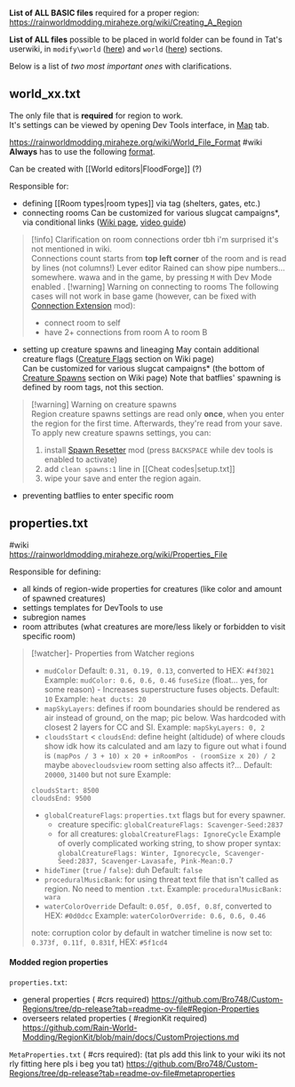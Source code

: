 **List of ALL BASIC files** required for a proper region:
https://rainworldmodding.miraheze.org/wiki/Creating_A_Region

**List of ALL files** possible to be placed in world folder can be found in Tat's userwiki, in `modify\world` ([here](https://rainworldmodding.miraheze.org/wiki/UserWiki:Tat0110#World)) and `world` ([here](https://rainworldmodding.miraheze.org/wiki/UserWiki:Tat0110#World_2)) sections. 

Below is a list of *two most important ones* with clarifications.
## world_xx.txt  
The only file that is **required** for region to work.  
It's settings can be viewed by opening Dev Tools interface, in [Map](https://rainworldmodding.miraheze.org/wiki/Dev_Tools#tabber-tabpanel-Map-0) tab.  

https://rainworldmodding.miraheze.org/wiki/World_File_Format  #wiki
**Always** has to use the following [format](https://rainworldmodding.miraheze.org/wiki/World_File_Format#Format).

Can be created with [[World editors|FloodForge]] (?)  

Responsible for:  
- defining [[Room types|room types]] via tag (shelters, gates, etc.)  
- connecting rooms
	Can be customized for various slugcat campaigns\*, via conditional links ([Wiki page](https://rainworldmodding.miraheze.org/wiki/Downpour_Reference/File_Formats#world_xx.txt), [video guide](https://www.youtube.com/watch?v=mQfZwHSxNTA))  
> [!info] Clarification on room connections order
> tbh i'm surprised it's not mentioned in wiki.  
> Connections count starts from **top left corner** of the room and is read by lines (not columns!)
> Lever editor Rained can show pipe numbers... somewhere. wawa
> and in the game, by pressing `M` with Dev Mode enabled
	.
> [!warning] Warning on connecting to rooms
>The following cases will not work in base game (however, can be fixed with [Connection Extension](https://steamcommunity.com/sharedfiles/filedetails/?id=3458613978) mod):
>- connect room to self
>- have 2+ connections from room A to room B
- setting up creature spawns and lineaging
	May contain additional creature flags ([Creature Flags](https://rainworldmodding.miraheze.org/wiki/World_File_Format#Creature_Flags) section on Wiki page)  
	Can be customized for various slugcat campaigns\* (the bottom of [Creature Spawns](https://rainworldmodding.miraheze.org/wiki/World_File_Format#Creature_Spawns) section on Wiki page)
	Note that batflies' spawning is defined by room tags, not this section.
> [!warning] Warning on creature spawns  
> Region creature spawns settings are read only **once**, when you enter the region for the first time. Afterwards, they're read from your save.  
> To apply new creature spawns settings, you can:  
> 1) install [Spawn Resetter](https://steamcommunity.com/sharedfiles/filedetails/?id=3232143310) mod (press `BACKSPACE` while dev tools is enabled to activate)   
> 2) add `clean spawns:1` line in [[Cheat codes|setup.txt]]  
> 3) wipe your save and enter the region again.  
- preventing batflies to enter specific room  

## properties.txt
#wiki  
https://rainworldmodding.miraheze.org/wiki/Properties_File  

Responsible for defining:  
- all kinds of region-wide properties for creatures (like color and amount of spawned creatures)  
- settings templates for DevTools to use  
- subregion names  
- room attributes (what creatures are more/less likely or forbidden to visit specific room) 

> [!watcher]- Properties from Watcher regions
> - `mudColor`
> Default: `0.31, 0.19, 0.13`, converted to HEX: `#4f3021`
> Example: `mudColor: 0.6, 0.6, 0.46`
> `fuseSize` (float... yes, for some reason) - Increases superstructure fuses objects.
> Default: `10`
> Example: `heat ducts: 20`
> - `mapSkyLayers`: defines if room boundaries should be rendered as air instead of ground, on the map; pic below. Was hardcoded with closest 2 layers for CC and SI.
> Example: `mapSkyLayers: 0, 2`
> - `cloudsStart` < `cloudsEnd`: define height (altidude) of where clouds show
> idk how its calculated and am lazy to figure out
> what i found is `(mapPos / 3 + 10) x 20 + inRoomPos - (roomSize x 20) / 2`
> maybe `abovecloudsview` room setting also affects it?...
> Default: `20000`, `31400` but not sure
> Example:
> ```
> cloudsStart: 8500
> cloudsEnd: 9500 
> ```
> - `globalCreatureFlags`: `properties.txt` flags but for every spawner.
> 	- creature specific: `globalCreatureFlags: Scavenger-Seed:2837`
> 	- for all creatures: `globalCreatureFlags: IgnoreCycle`
> Example of overly complicated working string, to show proper syntax:
> `globalCreatureFlags: Winter, Ignorecycle, Scavenger-Seed:2837, Scavenger-Lavasafe, Pink-Mean:0.7`
> - `hideTimer` (`true`  / `false`): duh
> Default: `false`
> - `proceduralMusicBank`: for using threat text file that isn't called as region. No need to mention `.txt`.
> Example: `proceduralMusicBank: wara`
> - `waterColorOverride` 
> Default: `0.05f, 0.05f, 0.8f`, converted to HEX: `#0d0dcc`
> Example: `waterColorOverride: 0.6, 0.6, 0.46`
> 
> note:
> corruption color by default in watcher timeline is now set to: `0.373f, 0.11f, 0.831f`, HEX: `#5f1cd4`


#### Modded region properties

`properties.txt`:
- general properties ( #crs required)
https://github.com/Bro748/Custom-Regions/tree/dp-release?tab=readme-ov-file#Region-Properties  
- overseers related properties ( #regionKit required)
https://github.com/Rain-World-Modding/RegionKit/blob/main/docs/CustomProjections.md  

`MetaProperties.txt` ( #crs required):
(tat pls add this link to your wiki its not rly fitting here pls i beg you tat)
https://github.com/Bro748/Custom-Regions/tree/dp-release?tab=readme-ov-file#metaproperties
